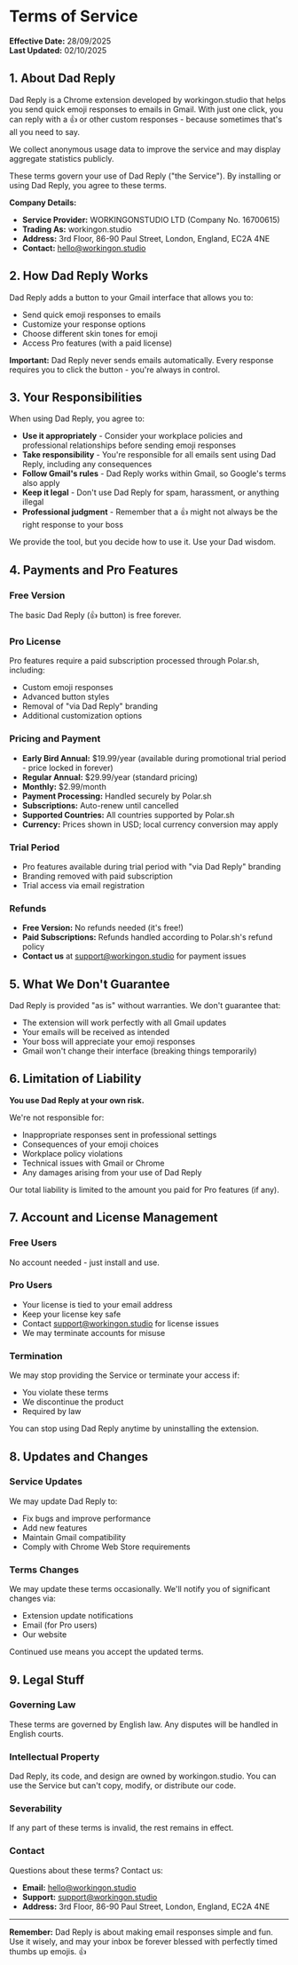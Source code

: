 # Terms of Service

**Effective Date:** 28/09/2025  
**Last Updated:** 02/10/2025

## 1. About Dad Reply

Dad Reply is a Chrome extension developed by workingon.studio that helps you send quick emoji responses to emails in Gmail. With just one click, you can reply with a 👍 or other custom responses - because sometimes that's all you need to say.

We collect anonymous usage data to improve the service and may display aggregate statistics publicly.

These terms govern your use of Dad Reply ("the Service"). By installing or using Dad Reply, you agree to these terms.

**Company Details:**
- **Service Provider:** WORKINGONSTUDIO LTD (Company No. 16700615)
- **Trading As:** workingon.studio
- **Address:** 3rd Floor, 86-90 Paul Street, London, England, EC2A 4NE
- **Contact:** hello@workingon.studio

## 2. How Dad Reply Works

Dad Reply adds a button to your Gmail interface that allows you to:
- Send quick emoji responses to emails
- Customize your response options
- Choose different skin tones for emoji
- Access Pro features (with a paid license)

**Important:** Dad Reply never sends emails automatically. Every response requires you to click the button - you're always in control.

## 3. Your Responsibilities

When using Dad Reply, you agree to:

- **Use it appropriately** - Consider your workplace policies and professional relationships before sending emoji responses
- **Take responsibility** - You're responsible for all emails sent using Dad Reply, including any consequences
- **Follow Gmail's rules** - Dad Reply works within Gmail, so Google's terms also apply
- **Keep it legal** - Don't use Dad Reply for spam, harassment, or anything illegal
- **Professional judgment** - Remember that a 👍 might not always be the right response to your boss

We provide the tool, but you decide how to use it. Use your Dad wisdom.

## 4. Payments and Pro Features

### Free Version
The basic Dad Reply (👍 button) is free forever.

### Pro License
Pro features require a paid subscription processed through Polar.sh, including:
- Custom emoji responses
- Advanced button styles
- Removal of "via Dad Reply" branding
- Additional customization options

### Pricing and Payment
- **Early Bird Annual:** $19.99/year (available during promotional trial period - price locked in forever)
- **Regular Annual:** $29.99/year (standard pricing)
- **Monthly:** $2.99/month
- **Payment Processing:** Handled securely by Polar.sh
- **Subscriptions:** Auto-renew until cancelled
- **Supported Countries:** All countries supported by Polar.sh
- **Currency:** Prices shown in USD; local currency conversion may apply

### Trial Period
- Pro features available during trial period with "via Dad Reply" branding
- Branding removed with paid subscription
- Trial access via email registration

### Refunds
- **Free Version:** No refunds needed (it's free!)
- **Paid Subscriptions:** Refunds handled according to Polar.sh's refund policy
- **Contact us** at support@workingon.studio for payment issues

## 5. What We Don't Guarantee

Dad Reply is provided "as is" without warranties. We don't guarantee that:
- The extension will work perfectly with all Gmail updates
- Your emails will be received as intended
- Your boss will appreciate your emoji responses
- Gmail won't change their interface (breaking things temporarily)

## 6. Limitation of Liability

**You use Dad Reply at your own risk.** 

We're not responsible for:
- Inappropriate responses sent in professional settings
- Consequences of your emoji choices
- Workplace policy violations
- Technical issues with Gmail or Chrome
- Any damages arising from your use of Dad Reply

Our total liability is limited to the amount you paid for Pro features (if any).

## 7. Account and License Management

### Free Users
No account needed - just install and use.

### Pro Users
- Your license is tied to your email address
- Keep your license key safe
- Contact support@workingon.studio for license issues
- We may terminate accounts for misuse

### Termination
We may stop providing the Service or terminate your access if:
- You violate these terms
- We discontinue the product
- Required by law

You can stop using Dad Reply anytime by uninstalling the extension.

## 8. Updates and Changes

### Service Updates
We may update Dad Reply to:
- Fix bugs and improve performance
- Add new features
- Maintain Gmail compatibility
- Comply with Chrome Web Store requirements

### Terms Changes
We may update these terms occasionally. We'll notify you of significant changes via:
- Extension update notifications
- Email (for Pro users)
- Our website

Continued use means you accept the updated terms.

## 9. Legal Stuff

### Governing Law
These terms are governed by English law. Any disputes will be handled in English courts.

### Intellectual Property
Dad Reply, its code, and design are owned by workingon.studio. You can use the Service but can't copy, modify, or distribute our code.

### Severability
If any part of these terms is invalid, the rest remains in effect.

### Contact
Questions about these terms? Contact us:
- **Email:** hello@workingon.studio
- **Support:** support@workingon.studio
- **Address:** 3rd Floor, 86-90 Paul Street, London, England, EC2A 4NE

---

**Remember:** Dad Reply is about making email responses simple and fun. Use it wisely, and may your inbox be forever blessed with perfectly timed thumbs up emojis. 👍
